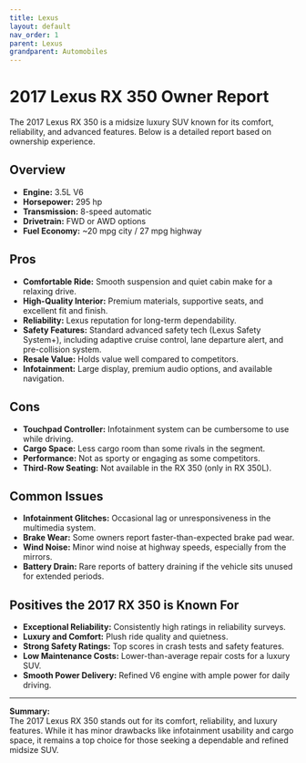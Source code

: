 ```yaml
---
title: Lexus
layout: default
nav_order: 1
parent: Lexus
grandparent: Automobiles
---
```


# 2017 Lexus RX 350 Owner Report

The 2017 Lexus RX 350 is a midsize luxury SUV known for its comfort, reliability, and advanced features. Below is a detailed report based on ownership experience.

## Overview

- **Engine:** 3.5L V6
- **Horsepower:** 295 hp
- **Transmission:** 8-speed automatic
- **Drivetrain:** FWD or AWD options
- **Fuel Economy:** ~20 mpg city / 27 mpg highway

## Pros

- **Comfortable Ride:** Smooth suspension and quiet cabin make for a relaxing drive.
- **High-Quality Interior:** Premium materials, supportive seats, and excellent fit and finish.
- **Reliability:** Lexus reputation for long-term dependability.
- **Safety Features:** Standard advanced safety tech (Lexus Safety System+), including adaptive cruise control, lane departure alert, and pre-collision system.
- **Resale Value:** Holds value well compared to competitors.
- **Infotainment:** Large display, premium audio options, and available navigation.

## Cons

- **Touchpad Controller:** Infotainment system can be cumbersome to use while driving.
- **Cargo Space:** Less cargo room than some rivals in the segment.
- **Performance:** Not as sporty or engaging as some competitors.
- **Third-Row Seating:** Not available in the RX 350 (only in RX 350L).

## Common Issues

- **Infotainment Glitches:** Occasional lag or unresponsiveness in the multimedia system.
- **Brake Wear:** Some owners report faster-than-expected brake pad wear.
- **Wind Noise:** Minor wind noise at highway speeds, especially from the mirrors.
- **Battery Drain:** Rare reports of battery draining if the vehicle sits unused for extended periods.

## Positives the 2017 RX 350 is Known For

- **Exceptional Reliability:** Consistently high ratings in reliability surveys.
- **Luxury and Comfort:** Plush ride quality and quietness.
- **Strong Safety Ratings:** Top scores in crash tests and safety features.
- **Low Maintenance Costs:** Lower-than-average repair costs for a luxury SUV.
- **Smooth Power Delivery:** Refined V6 engine with ample power for daily driving.

---

**Summary:**  
The 2017 Lexus RX 350 stands out for its comfort, reliability, and luxury features. While it has minor drawbacks like infotainment usability and cargo space, it remains a top choice for those seeking a dependable and refined midsize SUV.